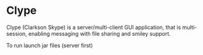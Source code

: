 # Clype
Clype (Clarkson Skype) is a server/multi-client GUI application, that is multi-session, enabling messaging with file sharing and smiley support.

To run launch jar files (server first)
